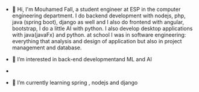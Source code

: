 - 👋 Hi, I'm Mouhamed Fall, a student engineer at ESP in the computer engineering department.
I do backend development with nodejs, php, java (spring boot), django as well 
and I also do frontend with angular, bootstrap, I do a little AI with python. 
I also develop desktop applications with java(javaFx) and python.
at school I was in software engineering: everything that analysis and design of application 
but also in project management and database.

- 👀 I’m interested in back-end developmentand ML and AI
- 
- 🌱 I’m currently learning spring , nodejs and django
<!---
mfdev-solution/mfdev-solution is a ✨ special ✨ repository because its `README.md` (this file) appears on your GitHub profile.
You can click the Preview link to take a look at your changes.
--->
